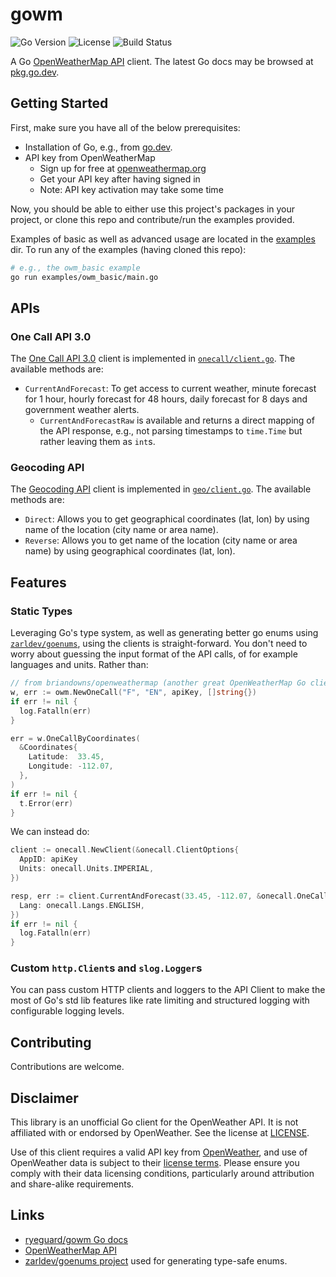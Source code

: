 # gowm

![Go Version](https://img.shields.io/github/go-mod/go-version/ryeguard/gowm)
![License](https://img.shields.io/github/license/ryeguard/gowm)
![Build Status](https://img.shields.io/github/actions/workflow/status/ryeguard/gowm/test.yml?branch=main)

A Go [OpenWeatherMap API](https://openweathermap.org/api) client. The latest Go docs may be browsed at [pkg.go.dev](https://pkg.go.dev/github.com/ryeguard/gowm).

## Getting Started

First, make sure you have all of the below prerequisites:

- Installation of Go, e.g., from [go.dev](https://go.dev/doc/install).
- API key from OpenWeatherMap
  - Sign up for free at [openweathermap.org](https://openweathermap.org/)
  - Get your API key after having signed in
  - Note: API key activation may take some time

Now, you should be able to either use this project's packages in your project, or clone this repo and contribute/run the examples provided.

Examples of basic as well as advanced usage are located in the [examples](./examples/) dir. To run any of the examples (having cloned this repo):

```bash
# e.g., the owm_basic example
go run examples/owm_basic/main.go
```

## APIs

### One Call API 3.0

The [One Call API 3.0](https://openweathermap.org/api/one-call-3) client is implemented in [`onecall/client.go`](./onecall/client.go). The available methods are:

- `CurrentAndForecast`: To get access to current weather, minute forecast for 1 hour, hourly forecast for 48 hours, daily forecast for 8 days and government weather alerts.
  - `CurrentAndForecastRaw` is available and returns a direct mapping of the API response, e.g., not parsing timestamps to `time.Time` but rather leaving them as `int`s.

### Geocoding API

The [Geocoding API](https://openweathermap.org/api/geocoding-api) client is implemented in [`geo/client.go`](./geo/client.go). The available methods are:

- `Direct`: Allows you to get geographical coordinates (lat, lon) by using name of the location (city name or area name).
- `Reverse`: Allows you to get name of the location (city name or area name) by using geographical coordinates (lat, lon).

## Features

### Static Types

Leveraging Go's type system, as well as generating better go enums using [`zarldev/goenums`](https://github.com/zarldev/goenums), using the clients is straight-forward. You don't need to worry about guessing the input format of the API calls, of for example languages and units. Rather than:

```go
// from briandowns/openweathermap (another great OpenWeatherMap Go client and the inspiration for this project)
w, err := owm.NewOneCall("F", "EN", apiKey, []string{})
if err != nil {
  log.Fatalln(err)
}

err = w.OneCallByCoordinates(
  &Coordinates{
    Latitude:  33.45,
    Longitude: -112.07,
  },
)
if err != nil {
  t.Error(err)
}
```

We can instead do:

```go
client := onecall.NewClient(&onecall.ClientOptions{
  AppID: apiKey
  Units: onecall.Units.IMPERIAL,
})

resp, err := client.CurrentAndForecast(33.45, -112.07, &onecall.OneCallOptions{
  Lang: onecall.Langs.ENGLISH,
})
if err != nil {
  log.Fatalln(err)
}
```

### Custom `http.Client`s and `slog.Logger`s

You can pass custom HTTP clients and loggers to the API Client to make the most of Go's std lib features like rate limiting and structured logging with configurable logging levels.

## Contributing

Contributions are welcome.

## Disclaimer

This library is an unofficial Go client for the OpenWeather API. It is not affiliated with or endorsed by OpenWeather. See the license at [LICENSE](./LICENSE).

Use of this client requires a valid API key from [OpenWeather](https://openweathermap.org/), and use of OpenWeather data is subject to their [license terms](https://openweathermap.org/price). Please ensure you comply with their data licensing conditions, particularly around attribution and share-alike requirements.

## Links

- [ryeguard/gowm Go docs](https://pkg.go.dev/github.com/ryeguard/gowm)
- [OpenWeatherMap API](https://openweathermap.org/api)
- [zarldev/goenums project](https://github.com/zarldev/goenums) used for generating type-safe enums.
